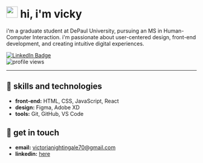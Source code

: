 # <img src="https://media.giphy.com/media/IcJ6n6VJNjRNS/giphy.gif" width="30px"/> hi, i'm vicky
i'm a graduate student at DePaul University, pursuing an MS in Human-Computer Interaction. i'm passionate about user-centered design, front-end development, and creating intuitive digital experiences.

<div id="badges" align="left">
  <a href="https://www.linkedin.com/in/vicky-kimani-171202207/">
    <img src="https://img.shields.io/badge/LinkedIn-blue?style=for-the-badge&logo=linkedin&logoColor=white" alt="LinkedIn Badge">
  </a>
</div>

<div id="views" align="left">
  <img src="https://komarev.com/ghpvc/?username=vickykimani&style=flat-square&color=blue" alt="profile views"/>
</div>


---
## 🌸 skills and technologies

- **front-end:** HTML, CSS, JavaScript, React
- **design:** Figma, Adobe XD
- **tools:** Git, GitHub, VS Code

<!--
## 🖥️ projects

- **project1:** description
- **project2:** description
-->
## 💌 get in touch

- **email:** victorianightingale70@gmail.com
- **linkedin:** [here](https://www.linkedin.com/in/vicky-kimani-171202207/)
<!-- - **portfolio:** link
-->
